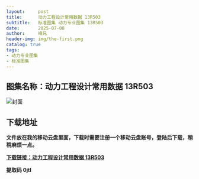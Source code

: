 ```yaml
---
layout:     post
title:      动力工程设计常用数据 13R503
subtitle:   标准图集 动力专业图集 13R503
date:       2025-07-08
author:     峰兄
header-img: img/the-first.png
catalog: true
tags:
- 动力专业图集
- 标准图集
---
```

## 图集名称：动力工程设计常用数据 13R503
![封面](https://pic1.imgdb.cn/item/6867954e58cb8da5c88fcbf8.jpg)


## 下载地址 ##
**文件放在我的移动云盘里面，下载时需要注册一个移动云盘账号，登陆后下载，稍稍麻烦一点。**  
  
[**下载链接：动力工程设计常用数据 13R503**](https://caiyun.139.com/w/i/2nQQTGLyggLi6)


**提取码 0jtl**


